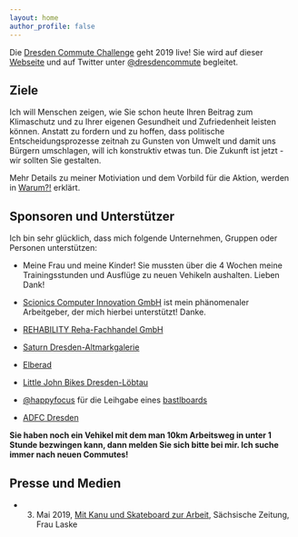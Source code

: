 ```yaml
---
layout: home
author_profile: false
---
```


Die [Dresden Commute Challenge](https://twitter.com/dresdencommute) geht 2019 live! Sie wird auf dieser [Webseite](https://psteinb.github.io/DresdenCommute/) und auf Twitter unter [@dresdencommute](https://twitter.com/dresdencommute) begleitet.

## Ziele

Ich will Menschen zeigen, wie Sie schon heute Ihren Beitrag zum Klimaschutz und zu Ihrer eigenen Gesundheit und Zufriedenheit leisten können. Anstatt zu fordern und zu hoffen, dass politische Entscheidungsprozesse zeitnah zu Gunsten von Umwelt und damit uns Bürgern umschlagen, will ich konstruktiv etwas tun. Die Zukunft ist jetzt - wir sollten Sie gestalten.

Mehr Details zu meiner Motiviation und dem Vorbild für die Aktion, werden in [Warum?!](about/) erklärt. 

## Sponsoren und Unterstützer

Ich bin sehr glücklich, dass mich folgende Unternehmen, Gruppen oder Personen unterstützen:

- Meine Frau und meine Kinder! Sie mussten über die 4 Wochen meine Trainingsstunden und Ausflüge zu neuen Vehikeln aushalten. Lieben Dank!
- [Scionics Computer Innovation GmbH](https://scionics.de) ist mein phänomenaler Arbeitgeber, der mich hierbei unterstützt! Danke.

- [REHABILITY Reha-Fachhandel GmbH](http://www.rehability.de/ueber-uns/standorte/rehability-dresden/) 
- [Saturn Dresden-Altmarkgalerie](https://www.saturn.de/markt/dresden/dresden)
- [Elberad](https://elberad.com/)
- [Little John Bikes Dresden-Löbtau](https://www.littlejohnbikes.de/filialen/dresden-loebtau.html) 
- [@happyfocus](https://twitter.com/happifocus) für die Leihgabe eines [bastlboards](https://www.bastlboards.com/)
- [ADFC Dresden](https://www.adfc-dresden.de/) 

**Sie haben noch ein Vehikel mit dem man 10km Arbeitsweg in unter 1
Stunde bezwingen kann, dann melden Sie sich bitte bei mir. Ich suche
immer nach neuen Commutes!**

## Presse und Medien

- 3. Mai 2019, [Mit Kanu und Skateboard zur Arbeit](https://www.saechsische.de/plus/mit-kanu-und-skateboard-zur-arbeit-5065740.html), Sächsische Zeitung, Frau Laske
